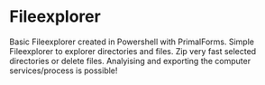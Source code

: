# Fileexplorer
Basic Fileexplorer created in Powershell with PrimalForms. Simple Fileexplorer to explorer directories and files. Zip very fast selected directories or delete files. Analyising and exporting the computer services/process is possible!
